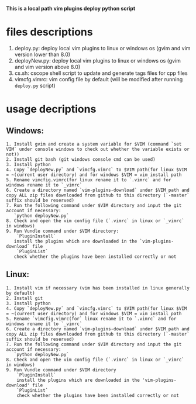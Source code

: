 
**This is a local path vim plugins deploy python script** 

#  files descriptions
1. deploy.py: 
	deploy local vim plugins to linux or windows os (gvim and vim version lower than 8.0)
2. deployNew.py:
	deploy local vim plugins to linux or windows os (gvim and vim version above 8.0)
3. cs.sh:
	cscope shell script to update and generate tags files for cpp files
4. vimcfg.vimrc:
	vim config file by default (will be modified after running `deploy.py` script)

#  usage decriptions
## Windows:
	1. Install gvim and create a system variable for $VIM (command `set VIM` under console windows to check out whether the variable exists or not))
	2. Install git bash (git windows console cmd can be used)
	3. Install python
	4. Copy `deployNew.py` and `vimcfg.vimrc` to $VIM path(for linux $VIM = ~(current user directory) and for windows $VIM = vim install path
    5. Rename vimcfig.vimrc(for linux rename it to `.vimrc` and for windows rename it to `_vimrc`
    6. Create a directory named `vim-plugins-download` under $VIM path and copy ALL zip files downloaded from github to this directory (`-master` suffix should be reserved)
    7. Run the following command under $VIM directory and input the git account if necessary: 
       `python deployNew.py` 
    8. Check and open the vim config file (`.vimrc` in linux or `_vimrc` in windows)
    9. Run Vundle command under $VIM directory:
        `PluginInstall` 
       install the plugins which are downloaded in the `vim-plugins-download` file
        `PluginList`
       check whether the plugins have been installed correctly or not

## Linux:
	1. Install vim if necessary (vim has been installed in linux generally by default)
	2. Install git
	3. Install python
	4. Copy `deployNew.py` and `vimcfg.vimrc` to $VIM path(for linux $VIM = ~(current user directory) and for windows $VIM = vim install path
    5. Rename `vimcfig.vimrc(for` linux rename it to `.vimrc` and for windows rename it to `_vimrc`
    6. Create a directory named `vim-plugins-download` under $VIM path and copy ALL zip files downloaded from github to this directory (`-master` suffix should be reserved)
    7. Run the following command under $VIM directory and input the git account if necessary: 
       `python deployNew.py`
    8. Check and open the vim config file (`.vimrc` in linux or `_vimrc` in windows)
    9. Run Vundle command under $VIM directory
        `PluginInstall`
        install the plugins which are downloaded in the 'vim-plugins-download' file
        `PluginList`
        check whether the plugins have been installed correctly or not
